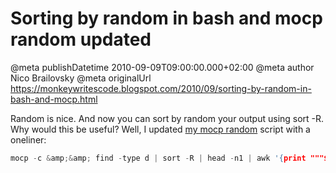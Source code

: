 # Sorting by random in bash and mocp random updated

@meta publishDatetime 2010-09-09T09:00:00.000+02:00
@meta author Nico Brailovsky
@meta originalUrl https://monkeywritescode.blogspot.com/2010/09/sorting-by-random-in-bash-and-mocp.html

Random is nice. And now you can sort by random your output using sort -R. Why would this be useful? Well, I updated [my mocp random](/blog_md/2009/0723_mocprand.md) script with a oneliner:

```c++
mocp -c &amp;&amp; find -type d | sort -R | head -n1 | awk '{print """$0"""}'; | xargs mocp -a
```

